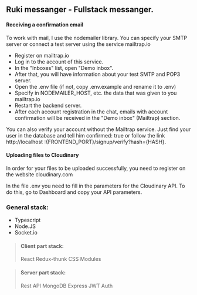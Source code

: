## Ruki messanger - Fullstack messanger. 

#### Receiving a confirmation email
To work with mail, I use the nodemailer library. You can specify your SMTP server or connect a test server using the service mailtrap.io

- Register on mailtrap.io
- Log in to the account of this service.
- In the "Inboxes" list, open "Demo inbox".
- After that, you will have information about your test SMTP and POP3 server.
- Open the .env file (if not, copy .env.example and rename it to .env)
- Specify in NODEMAILER_HOST, etc. the data that was given to you mailtrap.io
- Restart the backend server.
- After each account registration in the chat, emails with account confirmation will be received in the "Demo inbox" (Mailtrap) section.

You can also verify your account without the Mailtrap service. Just find your user in the database and tell him confirmed: true or follow the link http://localhost :{FRONTEND_PORT}/signup/verify?hash={HASH}.

#### Uploading files to Cloudinary
In order for your files to be uploaded successfully, you need to register on the website cloudinary.com

In the file .env you need to fill in the parameters for the Cloudinary API. To do this, go to Dashboard and copy your API parameters.

### General stack:
- Typescript
- Node.JS
- Socket.io

> #### Client part stack:
> React
> Redux-thunk
> CSS Modules

> #### Server part stack:
> Rest API
> MongoDB
> Express
> JWT Auth